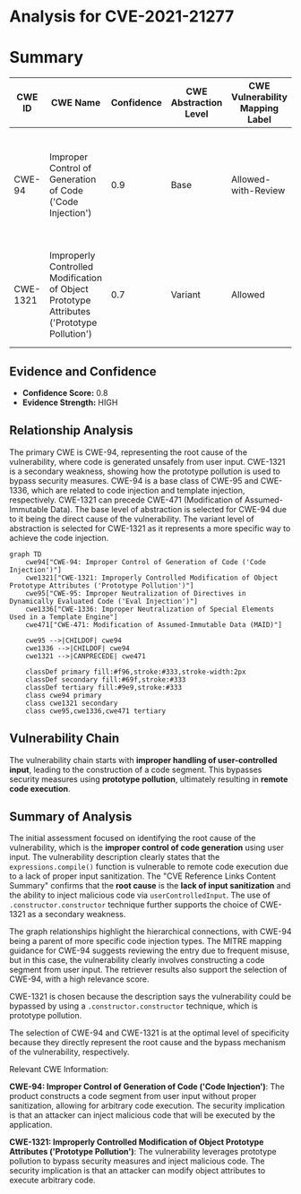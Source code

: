# Analysis for CVE-2021-21277

# Summary
| CWE ID | CWE Name | Confidence | CWE Abstraction Level | CWE Vulnerability Mapping Label | CWE-Vulnerability Mapping Notes |
|---|---|---|---|---|---|
| CWE-94 | Improper Control of Generation of Code ('Code Injection') | 0.9 | Base | Allowed-with-Review | Primary CWE. The application constructs code from user-controlled input without proper sanitization. |
| CWE-1321 | Improperly Controlled Modification of Object Prototype Attributes ('Prototype Pollution') | 0.7 | Variant | Allowed | Secondary CWE. The vulnerability leverages prototype pollution to bypass security measures. |

## Evidence and Confidence

*   **Confidence Score:** 0.8
*   **Evidence Strength:** HIGH

## Relationship Analysis
The primary CWE is CWE-94, representing the root cause of the vulnerability, where code is generated unsafely from user input. CWE-1321 is a secondary weakness, showing how the prototype pollution is used to bypass security measures. CWE-94 is a base class of CWE-95 and CWE-1336, which are related to code injection and template injection, respectively. CWE-1321 can precede CWE-471 (Modification of Assumed-Immutable Data). The base level of abstraction is selected for CWE-94 due to it being the direct cause of the vulnerability. The variant level of abstraction is selected for CWE-1321 as it represents a more specific way to achieve the code injection.

```mermaid
graph TD
    cwe94["CWE-94: Improper Control of Generation of Code ('Code Injection')"]
    cwe1321["CWE-1321: Improperly Controlled Modification of Object Prototype Attributes ('Prototype Pollution')"]
    cwe95["CWE-95: Improper Neutralization of Directives in Dynamically Evaluated Code ('Eval Injection')"]
    cwe1336["CWE-1336: Improper Neutralization of Special Elements Used in a Template Engine"]
    cwe471["CWE-471: Modification of Assumed-Immutable Data (MAID)"]

    cwe95 -->|CHILDOF| cwe94
    cwe1336 -->|CHILDOF| cwe94
    cwe1321 -->|CANPRECEDE| cwe471

    classDef primary fill:#f96,stroke:#333,stroke-width:2px
    classDef secondary fill:#69f,stroke:#333
    classDef tertiary fill:#9e9,stroke:#333
    class cwe94 primary
    class cwe1321 secondary
    class cwe95,cwe1336,cwe471 tertiary
```

## Vulnerability Chain
The vulnerability chain starts with **improper handling of user-controlled input**, leading to the construction of a code segment. This bypasses security measures using **prototype pollution**, ultimately resulting in **remote code execution**.

## Summary of Analysis
The initial assessment focused on identifying the root cause of the vulnerability, which is the **improper control of code generation** using user input. The vulnerability description clearly states that the `expressions.compile()` function is vulnerable to remote code execution due to a lack of proper input sanitization. The "CVE Reference Links Content Summary" confirms that the **root cause** is the **lack of input sanitization** and the ability to inject malicious code via `userControlledInput`. The use of `.constructor.constructor` technique further supports the choice of CWE-1321 as a secondary weakness.

The graph relationships highlight the hierarchical connections, with CWE-94 being a parent of more specific code injection types. The MITRE mapping guidance for CWE-94 suggests reviewing the entry due to frequent misuse, but in this case, the vulnerability clearly involves constructing a code segment from user input. The retriever results also support the selection of CWE-94, with a high relevance score.

CWE-1321 is chosen because the description says the vulnerability could be bypassed by using a `.constructor.constructor` technique, which is prototype pollution.

The selection of CWE-94 and CWE-1321 is at the optimal level of specificity because they directly represent the root cause and the bypass mechanism of the vulnerability, respectively.

Relevant CWE Information:

**CWE-94: Improper Control of Generation of Code ('Code Injection')**: The product constructs a code segment from user input without proper sanitization, allowing for arbitrary code execution. The security implication is that an attacker can inject malicious code that will be executed by the application.

**CWE-1321: Improperly Controlled Modification of Object Prototype Attributes ('Prototype Pollution')**: The vulnerability leverages prototype pollution to bypass security measures and inject malicious code. The security implication is that an attacker can modify object attributes to execute arbitrary code.